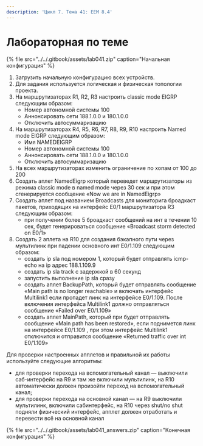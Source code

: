 ```yaml
---
description: 'Цикл 7. Тема 41: EEM 8.4'
---
```


# Лабораторная по теме

{% file src="../../.gitbook/assets/lab041.zip" caption="Начальная конфигурация" %}

1. Загрузить начальную конфигурацию всех устройств.
2. Для задания используется логическая и физическая топологии проекта.
3. На маршрутизаторах R1, R2, R3 настроить classic mode EIGRP следующим образом:
   * Номер автономной системы 100
   * Аннонсировать сети 188.1.0.0 и 180.1.0.0
   * Отключить автосуммаризацию
4. На маршрутизаторах R4, R5, R6, R7, R8, R9, R10 настроить Named mode EIGRP следующим образом:
   * Имя NAMEDEIGRP
   * Номер автономной системы 100
   * Аннонсировать сети 188.1.0.0 и 180.1.0.0
   * Отключить автосуммаризацию
5. На всех маршрутизаторах изменить ограничение по хопам от 100 до 200
6. Создать аплет NamedEigrp который переведет маршрутизаторы из режима classic mode в named mode через 30 сек и при этом сгенерируется сообщение «Now we are in NamedEigrp»
7. Создать аплет под названием Broadcasts для мониторига броадкаст пакетов, приходящих на интерфейс E0/1 маршрутизатора R3 следующим образом:
   * при получении более 5 броадкаст сообщений на инт в течении 10 сек, будет генерироваться сообщение «Broadcast storm detected on E0/1»
8. Создать 2 аплета на R10 для создания бэкапного пути через мультилинк при падении основного инт E0/1.109 следующим образом:
   * создать ip sla под номером 1, который будет отправлять icmp-echo на ip адрес 188.1.109.9
   * создать ip sla track с задержкой в 60 секунд
   * запустить выполнение ip sla сразу
   * создать аплет BackupPath, который будет отправлять сообщение «Main path is no longer reachable» и включать интерфейс Multilink1 если пропадет линк на интерфейсе E0/1.109. После включения интерфейса Multilink1 должно отправляться сообщение «Failed over E0/1.109»
   * создать аплет MainPath, который при будет отправлять сообщение «Main path has been restored», если поднимется линк на интерфейсе E0/1.109 , при этом интерфейс Multilink1 отключится и отправится сообщение «Returned traffic over int E0/1.109»

Для проверки настроенных апплетов и правильной их работы используйте следующие алгоритмы:

* для проверки перехода на вспомогательный канал — выключили саб-интерфейс на R9 и там же включили мультилинк, на R10 автоматически должен произойти переход на вспомогательный канал;
* для проверки перехода на основной канал — на R9 выключили мультилинк, включили сабинтерфейс, на R10 через shut/no shut подняли физический интерфейс, апплет должен отработать и перевести всё на основной канал

{% file src="../../.gitbook/assets/lab041\_answers.zip" caption="Конечная конфигурация" %}

